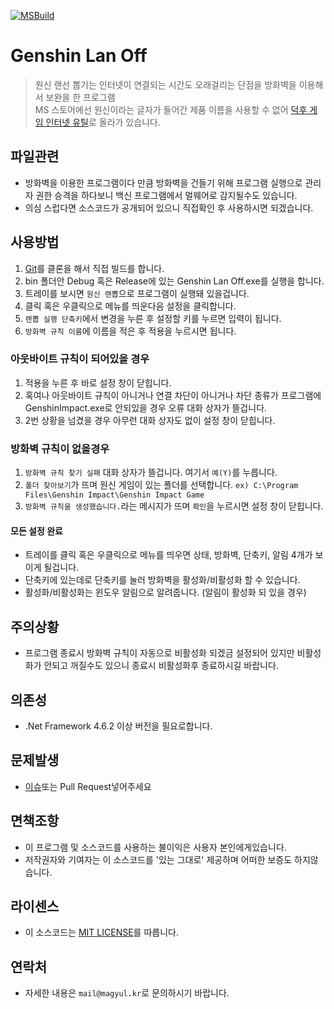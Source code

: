 [![MSBuild](https://github.com/MaGyul/Genshin-Lan-Off/actions/workflows/msbuild.yml/badge.svg)](https://github.com/MaGyul/Genshin-Lan-Off/actions/workflows/msbuild.yml)

# Genshin Lan Off
> 원신 랜선 뽑기는 인터넷이 연결되는 시간도 오래걸리는 단점을 방화벽을 이용해서 보완을 한 프로그램<br>
> MS 스토어에선 원신이라는 글자가 들어간 제품 이름을 사용할 수 없어 [덕후 게임 인터넷 유틸](https://www.microsoft.com/store/apps/9N0MSQV2FT5C)로 올라가 있습니다.


## 파일관련
- 방화벽을 이용한 프로그램이다 만큼 방화벽을 건들기 위해 프로그램 실행으로 관리자 권한 승격을 하다보니 백신 프로그램에서 멀웨어로 감지될수도 있습니다.
- 의심 스럽다면 소스코드가 공개되어 있으니 직접확인 후 사용하시면 되겠습니다.


## 사용방법
1. [Git](https://github.com/MaGyul/Genshin-Lan-Off.git)를 클론을 해서 직접 빌드를 합니다.
2. bin 폴더안 Debug 혹은 Release에 있는 Genshin Lan Off.exe를 실행을 합니다.
3. 트레이를 보시면 `원신 랜뽑`으로 프로그램이 실행돼 있을겁니다.
4. 클릭 혹은 우클릭으로 메뉴를 띄운다음 설정을 클릭합니다.
5. `랜뽑 실행 단축키`에서 변경을 누른 후 설정할 키를 누르면 입력이 됩니다.
6. `방화벽 규칙 이름`에 이름을 적은 후 적용을 누르시면 됩니다.
### 아웃바이트 규칙이 되어있을 경우
1. 적용을 누른 후 바로 설정 창이 닫힙니다.
2. 혹여나 아웃바이트 규칙이 아니거나 연결 차단이 아니거나 차단 종류가 프로그램에 GenshinImpact.exe로 안되있을 경우 오류 대화 상자가 뜰겁니다.
3. 2번 상황을 넘겼을 경우 아무런 대화 상자도 없이 설정 창이 닫힙니다.
### 방화벽 규칙이 없을경우
1. `방화벽 규칙 찾기 실패` 대화 상자가 뜰겁니다. 여기서 `예(Y)`를 누릅니다.
2. `폴더 찾아보기`가 뜨며 원신 게임이 있는 폴더를 선택합니다. `ex) C:\Program Files\Genshin Impact\Genshin Impact Game`
3. `방화벽 규칙을 생성했습니다.`라는 메시지가 뜨며 `확인`을 누르시면 설정 창이 닫힙니다.
#### 모든 설정 완료
- 트레이를 클릭 혹은 우클릭으로 메뉴를 띄우면 상태, 방화벽, 단축키, 알림 4개가 보이게 될겁니다.
- 단축키에 있는데로 단축키를 눌러 방화벽을 활성화/비활성화 할 수 있습니다.
- 활성화/비활성화는 윈도우 알림으로 알려줍니다. (알림이 활성화 되 있을 경우)


## 주의상황
- 프로그램 종료시 방화벽 규칙이 자동으로 비활성화 되겠금 설정되어 있지만 비활성화가 안되고 꺼질수도 있으니 종료시 비활성화후 종료하시길 바랍니다.


## 의존성
- .Net Framework 4.6.2 이상 버전을 필요로합니다.


## 문제발생
- [이슈](https://github.com/MaGyul/Genshin-Lan-Off/issues)또는 Pull Request넣어주세요


## 면책조항
- 이 프로그램 및 소스코드를 사용하는 불이익은 사용자 본인에게있습니다.  
- 저작권자와 기여자는 이 소스코드를 '있는 그대로' 제공하며 어떠한 보증도 하지않습니다.


## 라이센스
- 이 소스코드는 [MIT LICENSE](LICENSE)를 따릅니다.


## 연락처
- 자세한 내용은 `mail@magyul.kr`로 문의하시기 바랍니다.

